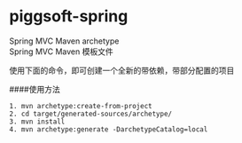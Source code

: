# piggsoft-spring
Spring MVC Maven archetype  
Spring MVC Maven 模板文件

使用下面的命令，即可创建一个全新的带依赖，带部分配置的项目

####使用方法
````
1. mvn archetype:create-from-project
2. cd target/generated-sources/archetype/
3. mvn install
4. mvn archetype:generate -DarchetypeCatalog=local
````
